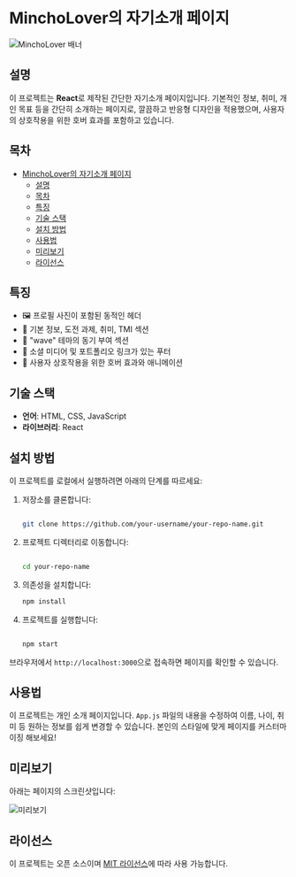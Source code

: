 # MinchoLover의 자기소개 페이지

![MinchoLover 배너](./path-to-your-image/banner.png)

## 설명

이 프로젝트는 **React**로 제작된 간단한 자기소개 페이지입니다. 기본적인 정보, 취미, 개인 목표 등을 간단히 소개하는 페이지로, 깔끔하고 반응형 디자인을 적용했으며, 사용자의 상호작용을 위한 호버 효과를 포함하고 있습니다.

## 목차

- [MinchoLover의 자기소개 페이지](#mincholover의-자기소개-페이지)
  - [설명](#설명)
  - [목차](#목차)
  - [특징](#특징)
  - [기술 스택](#기술-스택)
  - [설치 방법](#설치-방법)
  - [사용법](#사용법)
  - [미리보기](#미리보기)
  - [라이선스](#라이선스)

## 특징

- 🖼️ 프로필 사진이 포함된 동적인 헤더
- 🌱 기본 정보, 도전 과제, 취미, TMI 섹션
- 🌊 "wave" 테마의 동기 부여 섹션
- 🔗 소셜 미디어 및 포트폴리오 링크가 있는 푸터
- 🎨 사용자 상호작용을 위한 호버 효과와 애니메이션

## 기술 스택

- **언어**: HTML, CSS, JavaScript
- **라이브러리**: React

## 설치 방법

이 프로젝트를 로컬에서 실행하려면 아래의 단계를 따르세요:

1. 저장소를 클론합니다:

    ```bash
    
    git clone https://github.com/your-username/your-repo-name.git
    ```

2. 프로젝트 디렉터리로 이동합니다:

    ```bash

    cd your-repo-name
    ```

3. 의존성을 설치합니다:

    ```bash
    npm install
    ```

4. 프로젝트를 실행합니다:

    ```bash

    npm start
    ```

브라우저에서 `http://localhost:3000`으로 접속하면 페이지를 확인할 수 있습니다.

## 사용법

이 프로젝트는 개인 소개 페이지입니다. `App.js` 파일의 내용을 수정하여 이름, 나이, 취미 등 원하는 정보를 쉽게 변경할 수 있습니다. 본인의 스타일에 맞게 페이지를 커스터마이징 해보세요!

## 미리보기

아래는 페이지의 스크린샷입니다:

![미리보기](./img/READ.png)

## 라이선스

이 프로젝트는 오픈 소스이며 [MIT 라이선스](LICENSE)에 따라 사용 가능합니다.
